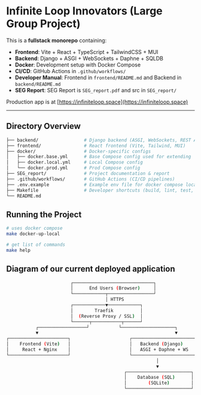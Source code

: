 # Infinite Loop Innovators (Large Group Project)

This is a **fullstack monorepo** containing:

- **Frontend**: Vite + React + TypeScript + TailwindCSS + MUI
- **Backend**: Django + ASGI + WebSockets + Daphne + SQLDB
- **Docker**: Development setup with Docker Compose
- **CI/CD**: GitHub Actions in `.github/workflows/`
- **Developer Manual**: Frontend in `frontend/README.md` and Backend in `backend/README.md`
- **SEG Report**: SEG Report is `SEG_report.pdf` and src in `SEG_report/`

Production app is at [https://infiniteloop.space](https://infiniteloop.space)

---

## Directory Overview

```bash
├── backend/                 # Django backend (ASGI, WebSockets, REST API)
├── frontend/                # React frontend (Vite, Tailwind, MUI)
├── docker/                  # Docker-specific configs
│   ├── docker.base.yml      # Base Compose config used for extending
│   ├── docker.local.yml     # Local Compose config
│   └── docker.prod.yml      # Prod Compose config
├── SEG_report/              # Project documentation & report
├── .github/workflows/       # GitHub Actions (CI/CD pipelines)
├── .env.example             # Example env file for docker compose local
├── Makefile                 # Developer shortcuts (build, lint, test, etc.)
└── README.md                
```

## Running the Project

```bash
# uses docker compose
make docker-up-local

# get list of commands
make help
```

## Diagram of our current deployed application

```bash
                        ┌──────────────────────────────┐
                        │      End Users (Browser)     │
                        └────────────┬─────────────────┘
                                     │ HTTPS
                        ┌────────────▼────────────┐
                        │        Traefik          │
                        │  (Reverse Proxy / SSL)  │
                        └──────┬───────────┬──────┘
           ┌──────────────────┘           └────────────────────┐
           ▼                                                   ▼
┌──────────────────────┐                      ┌────────────────────────┐
│    Frontend (Vite)   │                      │   Backend (Django)     │
│     React + Nginx    │                      │   ASGI + Daphne + WS   │
└──────────────────────┘                      └────────────────────────┘
                                                        │
                                                        ▼
                                            ┌────────────────────────┐
                                            │    Database (SQL)      │
                                            │        (SQLite)        │
                                            └────────────────────────┘

```